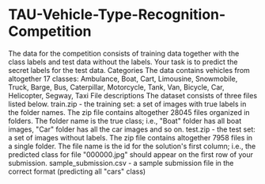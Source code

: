 # TAU-Vehicle-Type-Recognition-Competition
The data for the competition consists of training data together with the class labels and test data without the labels. Your task is to predict the secret labels for the test data. Categories 
The data contains vehicles from altogether 17 classes: Ambulance, Boat, Cart, Limousine, Snowmobile, Truck, Barge, Bus, Caterpillar, Motorcycle, Tank, Van, Bicycle, Car, Helicopter, Segway, Taxi File descriptions  The dataset consists of three files listed below.
train.zip - the training set: a set of images with true labels in the folder names. The zip file contains altogether 28045 files organized in folders. The folder name is the true class; i.e., "Boat" folder has all boat images, "Car" folder has all the car images and so on.     test.zip - the test set: a set of images without labels. The zip file contains altogether 7958 files in a single folder. The file name is the id for the solution's first column; i.e., the predicted class for file "000000.jpg" should appear on the first row of your submission.     sample_submission.csv - a sample submission file in the correct format (predicting all "cars" class)
